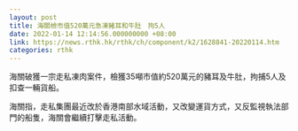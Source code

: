 ```yaml
---
layout: post
title: 海關檢市值520萬元急凍豬耳和牛肚　拘5人
date: 2022-01-14 12:14:56.000000000 +08:00
link: https://news.rthk.hk/rthk/ch/component/k2/1628841-20220114.htm
categories: rthk
---
```


海關破獲一宗走私凍肉案件，檢獲35噸市值約520萬元的豬耳及牛肚，拘捕5人及扣查一輛貨船。

海關指，走私集團最近改於香港南部水域活動，又改變運貨方式，又反監視執法部門的船隻，海關會繼續打擊走私活動。
